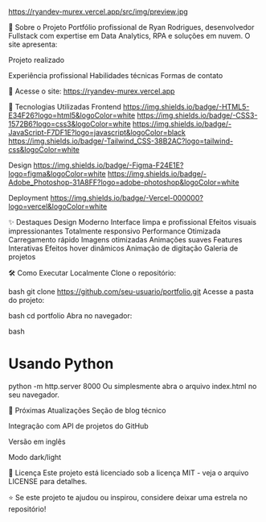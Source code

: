 https://ryandev-murex.vercel.app/src/img/preview.jpg

🌟 Sobre o Projeto
Portfólio profissional de Ryan Rodrigues, desenvolvedor Fullstack com expertise em Data Analytics, RPA e soluções em nuvem. O site apresenta:

Projeto realizado

Experiência profissional
Habilidades técnicas
Formas de contato

🔗 Acesse o site: https://ryandev-murex.vercel.app

🚀 Tecnologias Utilizadas
Frontend
https://img.shields.io/badge/-HTML5-E34F26?logo=html5&logoColor=white
https://img.shields.io/badge/-CSS3-1572B6?logo=css3&logoColor=white
https://img.shields.io/badge/-JavaScript-F7DF1E?logo=javascript&logoColor=black
https://img.shields.io/badge/-Tailwind_CSS-38B2AC?logo=tailwind-css&logoColor=white

Design
https://img.shields.io/badge/-Figma-F24E1E?logo=figma&logoColor=white
https://img.shields.io/badge/-Adobe_Photoshop-31A8FF?logo=adobe-photoshop&logoColor=white

Deployment
https://img.shields.io/badge/-Vercel-000000?logo=vercel&logoColor=white

✨ Destaques
Design Moderno
Interface limpa e profissional
Efeitos visuais impressionantes
Totalmente responsivo
Performance Otimizada
Carregamento rápido
Imagens otimizadas
Animações suaves
Features Interativas
Efeitos hover dinâmicos
Animação de digitação
Galeria de projetos

🛠️ Como Executar Localmente
Clone o repositório:

bash
git clone https://github.com/seu-usuario/portfolio.git
Acesse a pasta do projeto:

bash
cd portfolio
Abra no navegador:

bash
# Usando Python
python -m http.server 8000
Ou simplesmente abra o arquivo index.html no seu navegador.

📌 Próximas Atualizações
Seção de blog técnico

Integração com API de projetos do GitHub

Versão em inglês

Modo dark/light

📄 Licença
Este projeto está licenciado sob a licença MIT - veja o arquivo LICENSE para detalhes.

⭐ Se este projeto te ajudou ou inspirou, considere deixar uma estrela no repositório!

